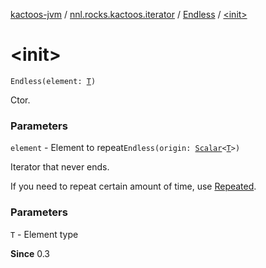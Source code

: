 [kactoos-jvm](../../index.md) / [nnl.rocks.kactoos.iterator](../index.md) / [Endless](index.md) / [&lt;init&gt;](./-init-.md)

# &lt;init&gt;

`Endless(element: `[`T`](index.md#T)`)`

Ctor.

### Parameters

`element` - Element to repeat`Endless(origin: `[`Scalar`](../../nnl.rocks.kactoos/-scalar/index.md)`<`[`T`](index.md#T)`>)`

Iterator that never ends.

If you need to repeat certain amount of time, use [Repeated](../-repeated/index.md).

### Parameters

`T` - Element type

**Since**
0.3

